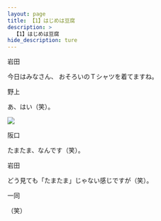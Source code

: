 ```yaml
---
layout: page
title: 【1】はじめは豆腐
description: >
  【1】はじめは豆腐
hide_description: ture
---
```



岩田

今日はみなさん、
おそろいのＴシャツを着てますね。

野上

あ、はい（笑）。


![](../img/mainvisual1.jpg)

阪口

たまたま、なんです（笑）。

岩田

どう見ても「たまたま」じゃない感じですが（笑）。

一同

（笑）

